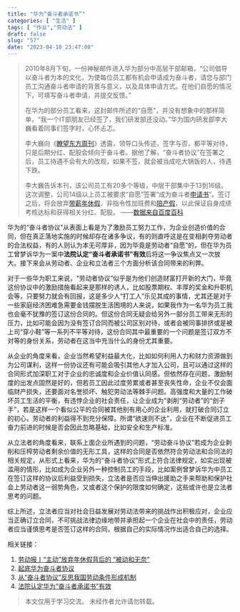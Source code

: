 ```yaml
---
title: "华为“奋斗者承诺书”"
categories: [ "生活" ]
tags: [ "作业","劳动法" ]
draft: false
slug: "57"
date: "2023-04-10 23:47:00"
---
```



> 2010年8月下旬，一份神秘邮件进入华为部分中高层干部邮箱，“公司倡导以奋斗者为本的文化，为使每位员工都有机会申请成为奋斗者，请您与部门员工沟通奋斗者申请的背景与意义，以及具体申请方式。在他们自愿的情况下，可填写奋斗者申请，并提交反馈。”
> 
> 在华为的部分员工看来，这封邮件所述的“自愿”，并没有想象中的那样简单，“我一个IT部朋友已经签了，我们研发部还没动。”华为国内研发部李大巍看着同事们签字时，心怀忐忑。
> 
> 李大巍向《[瞭望东方周刊](https://baike.baidu.com/item/%E7%9E%AD%E6%9C%9B%E4%B8%9C%E6%96%B9%E5%91%A8%E5%88%8A/7293313?fromModule=lemma_inlink)》透露，领导口头传述，签字与否，都平等对待，只是后期分红、配股会倾向于奋斗者。据他了解，“奋斗者协议”在签署之后，员工待遇不会有大的改观，如果不签，就会被当成吃大锅饭的人，待遇下跌。
> 
> 李大巍告诉本刊，该公司员工有20多个等级，中层干部集中于13到16级。这次调整，公司14级以上员工被要求“自愿”签署“成为奋斗者[申请书](https://baike.baidu.com/item/%E7%94%B3%E8%AF%B7%E4%B9%A6/5093895?fromModule=lemma_inlink)”。签订之后，将会放弃[带薪年休假](https://baike.baidu.com/item/%E5%B8%A6%E8%96%AA%E5%B9%B4%E4%BC%91%E5%81%87/8452110?fromModule=lemma_inlink)、非指令性加班费和[陪产假](https://baike.baidu.com/item/%E9%99%AA%E4%BA%A7%E5%81%87/10325612?fromModule=lemma_inlink)，以此保证自身成绩考核达标和获得相关分红、配股。
>                    ——[数据来自百度百科](https://baike.baidu.com/item/%E5%A5%8B%E6%96%97%E8%80%85%E5%8D%8F%E8%AE%AE/1144245)

华为的“奋斗者协议”从表面上看是为了激励员工努力工作，为企业创造价值的合同，但在真正落地实施的时候却存在诸多争议，有的则直呼这是在变相剥夺劳动者的合法权益，有的人则认为本无可厚非，因为毕竟是劳动者“自愿”的，但在华为员工曾梦诉华为一案中**法院认定“奋斗者承诺书”有效**后将这一争议焦点又一次放大。接下来会从劳动者、企业和立法者三个方面分析该合同带来的利弊。

对于一些华为职工来说，“劳动者协议”似乎是为他们创造财富打开新的大门，毕竟这份协议中的激励措施看起来是那样的诱人，比如股票期权、丰厚的奖金和升职机会等，只要努力就会有回报，这是多少人“打工人”乐见其成的事情，尤其还是对于一些家庭经济困难急需要金钱摆脱生活困境的人来说，如果我作为一名华为员工我也会毫不犹豫的签订这份合同的。但这份合同无疑会给另外一部分员工带来无形的压力，比如可能会因为没有签订合同而被公司区别对待，或者会被同事排挤或是被上司“穿小鞋”等一系列不平等对待，这份合同其中最重要的一个问题是签订双方不对等的身份关系，劳动者在这当中充当什么的身份尤其重要。

从企业的角度来看，企业当然希望利益最大化，比如如何利用人力和财力资源做到为公司谋利，这样一份协议还有可能会吸引其他人才加入公司，且可以通过这样的合同形式加深职工对于企业的忠诚度和企业价值认同感。但依然存在问题，激励制度的出发点固然是好的，但若员工因此过度劳累或者甚至丧失性命，企业不仅会面临财产损失，还要面对名誉损坏、触犯劳动法等棘手问题。高强度和大量的工作破坏员工生活的平衡，有违悖企业的社会责任，让企业成为"剥削“劳动者”的“刽子手”，若是这样一个看似公平的合同被其他别有用心的企业利用，就打破合同订立的初心，劳动者的利益得不到充分保障。所谓“欲速则不达”，企业在不断促进员工奋力前进的时候是否会因此忽略基础，比如安全和生产标准。

从立法者的角度看来，联系上面企业所遇到的问题，“劳动奋斗协议”若成为企业剥削和压榨劳动者剩余价值的无形工具，这样的合同是否依然符合劳动法和合同法的相关规定，从形式上看来，华为的“奋斗者协议”形式上符合法律规定，如实出现被滥用的情形，比如成为企业另外一种控制员工的手段，比如案例曾梦诉华为中员工在签订这样的协议后利益受到损失，立法者是否应当伸出援助之手来帮助和保护社会上劳动者这一弱势角色，又或者这个保护的限度如何确定，这些或许也是立法者思考的问题。

综上所述，立法者应当对社会日益发展对劳动法带来的挑战作出积极应对，企业应当正确订立合同，不可挑战法律边缘地带并承担起一个企业在社会中的责任，劳动者应当谨慎思考是否签订这样的合同，根据自己的实际情况作出适合自己的选择。

相关链接：
1. [劳动报丨“主动”放弃年休假背后的 “被动和无奈”](https://www.ecnu.edu.cn/info/1095/1542.htm)
2. [起底华为奋斗者协议](https://www.163.com/dy/article/FPV1OHON0531A6SD.html)
3. [从“奋斗者协议”反思我国劳动条件形成机制](https://wap.cnki.net/touch/web/Dissertation/Article/10183-1013188564.nh.html)
4. [法院认定华为“奋斗者承诺书”有效](http://henan.china.com.cn/m/2020-10/23/content_41334930.html)

>本文仅用于学习交流。
>未经作者允许请勿转载。